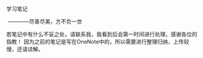 学习笔记

​			    ————尽善尽美，方不负一世

若笔记中有什么不妥之处，请联系我，我看到后会第一时间进行处理，感谢各位的指教！
因为之前的笔记是写在OneNote中的，所以需要进行整理归纳，上传较慢，还请谅解。
